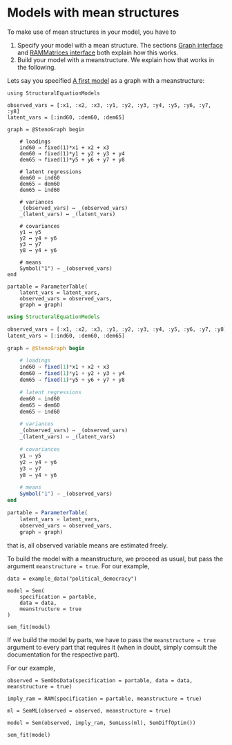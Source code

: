 # Models with mean structures

To make use of mean structures in your model, you have to
1. Specify your model with a mean structure. The sections [Graph interface](@ref) and [RAMMatrices interface](@ref) both explain how this works.
2. Build your model with a meanstructure. We explain how that works in the following.

Lets say you specified [A first model](@ref) as a graph with a meanstructure:

```@setup meanstructure
using StructuralEquationModels

observed_vars = [:x1, :x2, :x3, :y1, :y2, :y3, :y4, :y5, :y6, :y7, :y8]
latent_vars = [:ind60, :dem60, :dem65]

graph = @StenoGraph begin

    # loadings
    ind60 → fixed(1)*x1 + x2 + x3
    dem60 → fixed(1)*y1 + y2 + y3 + y4
    dem65 → fixed(1)*y5 + y6 + y7 + y8

    # latent regressions
    dem60 ← ind60
    dem65 ← dem60
    dem65 ← ind60

    # variances
    _(observed_vars) ↔ _(observed_vars)
    _(latent_vars) ↔ _(latent_vars)

    # covariances
    y1 ↔ y5
    y2 ↔ y4 + y6
    y3 ↔ y7
    y8 ↔ y4 + y6

    # means
    Symbol("1") → _(observed_vars)
end

partable = ParameterTable(
    latent_vars = latent_vars, 
    observed_vars = observed_vars, 
    graph = graph)
```

```julia
using StructuralEquationModels

observed_vars = [:x1, :x2, :x3, :y1, :y2, :y3, :y4, :y5, :y6, :y7, :y8]
latent_vars = [:ind60, :dem60, :dem65]

graph = @StenoGraph begin

    # loadings
    ind60 → fixed(1)*x1 + x2 + x3
    dem60 → fixed(1)*y1 + y2 + y3 + y4
    dem65 → fixed(1)*y5 + y6 + y7 + y8

    # latent regressions
    dem60 ← ind60
    dem65 ← dem60
    dem65 ← ind60

    # variances
    _(observed_vars) ↔ _(observed_vars)
    _(latent_vars) ↔ _(latent_vars)

    # covariances
    y1 ↔ y5
    y2 ↔ y4 + y6
    y3 ↔ y7
    y8 ↔ y4 + y6

    # means
    Symbol("1") → _(observed_vars)
end

partable = ParameterTable(
    latent_vars = latent_vars, 
    observed_vars = observed_vars, 
    graph = graph)
```

that is, all observed variable means are estimated freely.

To build the model with a meanstructure, we proceed as usual, but pass the argument `meanstructure = true`.
For our example,

```@example meanstructure
data = example_data("political_democracy")

model = Sem(
    specification = partable,
    data = data,
    meanstructure = true
)

sem_fit(model)
```

If we build the model by parts, we have to pass the `meanstructure = true` argument to every part that requires it (when in doubt, simply comsult the documentation for the respective part).

For our example,

```@example meanstructure
observed = SemObsData(specification = partable, data = data, meanstructure = true)

imply_ram = RAM(specification = partable, meanstructure = true)

ml = SemML(observed = observed, meanstructure = true)

model = Sem(observed, imply_ram, SemLoss(ml), SemDiffOptim())

sem_fit(model)
```